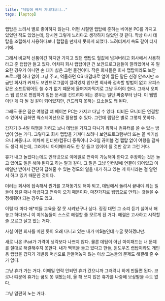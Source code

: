 ```yaml
---
title: "데탑에 빠져 지내다보니.."
tags: [laptop]
---
```


랩탑은 느려서 별로 좋아하지 않는다. 어떤 시절엔 랩탑에 준하는 베어본 PC를 가지고 있었던 적도 있었는데, 당시엔 그렇게 느리다고 생각하지 않았던 것 같다. 막상 다시 데탑을 조립해서 사용하다보니 랩탑을 만지지 못하게 되었다. 느려터져서 속도 같이 터지기에.

그래서 비교적 신품이긴 하지만 가지고 있던 랩탑도 헐값에 넘겨버리고 회사에서 사용하라고 준 랩탑만 들고 있다. 어차피 회사 랩탑이란 건 보안프로그램들이 깔려있어서 꼭 필요한 경우가 아니면 손 대기 싫은 그런 물건이다. 작은 회사들은 회사 랩탑이라도 보안 프로그램 하나 없이 그냥 주고, 억울하면 OS 내맘대로 엎어 깔든 말든 신경 안쓰지만 조금만 회사가 커져도 보안프로그램이 깔려있지 않으면 회사와 접속할 방법이 없고 오피스 같은 소프트웨어도 쓸 수가 없기 떄문에 울며겨자먹기로 그냥 두어야 한다. 그래서 오피스 웹 앱으로 편집하기 힘든 문서를 건드려야 되는 경우는 일단 짜증부터 난다. 이 웹앱이란 게 다 될 것 같이 되어있지만, 건드리지 못하는 요소들도 꽤 된다. 

그래도 좋은 점은 여행갈 떄 베어본 PC는 가지고 다닐 수 있다. 티비든 모니터든 연결할 수 있어서 급하면 웍스테이션으로 활용할 수 있다. 그런데 랩탑은 별로 그렇지 못하다. 

갑자기 3-4일 여행을 가려고 보니 데탑을 가지고 다니기 뭐하니 컴퓨터를 쓸 수 있는 방법이 없는 거다. 그렇다고 회사 랩탑을 가져다 쓰려니 보안프로그램부터 뜨는 꼴 베기싫으니 짜증나고. 어차피 인터넷/컴퓨터 중독이니 2-3일 끊어볼 겸 랩탑 없이 여행을 갈까도 생각 되는데, 그러자니 아이패드라도 한 장 들고 있어야 될 것만 같고 그런 거다.

휴가 내고 놀겠다는데도 인터넷으로 이메일로 연락이 가능해야 한다고 주장하는 것은 놀고 있어도 일은 해야 된다고 하는 말과 같다. 그 말은 그냥 인터넷에 연결이 되어있고 이 메일만 받아서 간단히 답해줄 수 있는 정도의 일을 내가 하고 있는 게 아니라는 걸 알면서 하고 있기 때문인 것이다. 

더러는 회사에 접속해서 뭔가를 고쳐놓기도 해야 되고, 데탑에서 돌려서 끝내야 되는 일들이 생길 때나 아쉽다고 연락이 오기 때문이다. 마찬가지로 웹앱으로 안되는 것들을 수정해줘야 되는 경우도 있고.

이럴 때 마다 애*끼들 교육을 잘 못 시켜놨구나 싶다. 징징 대면 그 소리 듣기 싫어서 해놓고 하다보니 이 미%놈들이 스스로 해결할 줄 모르게 된 거다. 해결은 고사하고 시작할 줄 모르고 살고 있는 거다. 

사실 이런 회사를 미친 듯이 오래 다니고 있는 내가 미$놈인데 누굴 탓하겠냐만.

새로 나온 iPad가 가격이 생각보다 나쁘지 않다. 물론 데탑이 아닌 아이패드는 내 문제를 절대로 해결해주지 못한다. 내가 맥북을 들고 있다고 한들, 윈도우즈 랩탑이라도 개인용 랩탑을 갑자기 개발용 머신으로 만들어놓지 않는 이상 그놈들의 문제도 해결해 줄 수가 없다.

그냥 휴가 가는 거다. 이메일 연락 안되면 휴가 갔으니까 그러려니 하게 만들면 된다. 코로나 떄문에 휴가는 꿈도 못 꿔봤는데, 올 해 쓰지 않은 휴가를 나중에 보상받을 수도 없다.

그냥 맘편히 노는 거다. 

